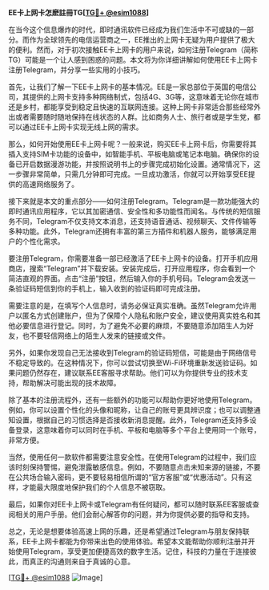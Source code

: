 **EE卡上网卡怎麽註冊TG[[TG💪+ @esim1088](https://t.me/s/esim1088)]**

在当今这个信息爆炸的时代，即时通讯软件已经成为我们生活中不可或缺的一部分。而作为全球领先的电信运营商之一，EE推出的上网卡无疑为用户提供了极大的便利。然而，对于初次接触EE卡上网卡的用户来说，如何注册Telegram（简称TG）可能是一个让人感到困惑的问题。本文将为你详细讲解如何使用EE卡上网卡注册Telegram，并分享一些实用的小技巧。

首先，让我们了解一下EE卡上网卡的基本情况。EE是一家总部位于英国的电信公司，其提供的上网卡支持多种网络制式，包括4G、3G等，这意味着无论你在城市还是乡村，都能享受到稳定且快速的互联网连接。这种上网卡非常适合那些经常外出或者需要随时随地保持在线状态的人群。比如商务人士、旅行者或是学生党，都可以通过EE卡上网卡实现无线上网的需求。

那么，如何开始使用EE卡上网卡呢？一般来说，购买EE卡上网卡后，你需要将其插入支持SIM卡功能的设备中，如智能手机、平板电脑或笔记本电脑。确保你的设备已开启数据漫游功能，并按照说明书上的步骤完成初始化设置。通常情况下，这一步骤非常简单，只需几分钟即可完成。一旦成功激活，你就可以开始享受EE提供的高速网络服务了。

接下来就是本文的重点部分——如何注册Telegram。Telegram是一款功能强大的即时通讯应用程序，它以其加密通信、安全性和多功能性而闻名。与传统的短信服务不同，Telegram不仅支持文本消息，还支持语音通话、视频聊天、文件传输等多种功能。此外，Telegram还拥有丰富的第三方插件和机器人服务，能够满足用户的个性化需求。

要注册Telegram，你需要准备一部已经激活了EE卡上网卡的设备。打开手机应用商店，搜索“Telegram”并下载安装。安装完成后，打开应用程序，你会看到一个简洁直观的界面。点击“注册”按钮，然后输入你的手机号码。Telegram会发送一条验证码短信到你的手机上，输入收到的验证码即可完成注册。

需要注意的是，在填写个人信息时，请务必保证真实准确。虽然Telegram允许用户以匿名方式创建账户，但为了保障个人隐私和账户安全，建议使用真实姓名和其他必要信息进行登记。同时，为了避免不必要的麻烦，不要随意添加陌生人为好友，也不要轻信网络上的陌生人发来的链接或文件。

另外，如果你发现自己无法接收到Telegram的验证码短信，可能是由于网络信号不稳定导致的。在这种情况下，你可以尝试切换至Wi-Fi环境重新发送验证码。如果问题仍然存在，建议联系EE客服寻求帮助。他们可以为你提供专业的技术支持，帮助解决可能出现的技术故障。

除了基本的注册流程外，还有一些额外的功能可以帮助你更好地使用Telegram。例如，你可以设置个性化的头像和昵称，让自己的账号更具辨识度；也可以调整通知设置，根据自己的习惯选择是否接收新消息提醒。此外，Telegram还支持多设备登录，这意味着你可以同时在手机、平板和电脑等多个平台上使用同一个账号，非常方便。

当然，使用任何一款软件都需要注意安全性。在使用Telegram的过程中，我们应该时刻保持警惕，避免泄露敏感信息。例如，不要随意点击未知来源的链接，不要在公共场合输入密码，更不要轻易相信所谓的“官方客服”或“优惠活动”。只有这样，才能最大限度地保护我们的个人信息不被窃取。

最后，如果你对EE卡上网卡或Telegram有任何疑问，都可以随时联系EE客服或查阅相关的用户手册。他们会耐心解答你的问题，并为你提供必要的指导和支持。

总之，无论是想要体验高速上网的乐趣，还是希望通过Telegram与朋友保持联系，EE卡上网卡都能为你带来出色的使用体验。希望本文能帮助你顺利注册并开始使用Telegram，享受更加便捷高效的数字生活。记住，科技的力量在于连接彼此，而真正的沟通则来自于真诚的心意。

[[TG💪+ @esim1088](https://t.me/s/esim1088) ![Image](https://i.postimg.cc/4NQfJmqS/Snipaste-2025-05-13-00-14-12.png)]